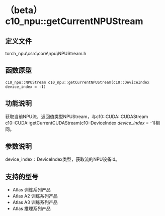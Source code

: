 # （beta）c10_npu::getCurrentNPUStream

## 定义文件

torch_npu\csrc\core\npu\NPUStream.h

## 函数原型

```
c10_npu::NPUStream c10_npu::getCurrentNPUStream(c10::DeviceIndex device_index = -1)
```

## 功能说明

获取当前NPU流，返回值类型NPUStream，与c10::CUDA::CUDAStream c10::CUDA::getCurrentCUDAStream(c10::DeviceIndex  _device_index_  = -1)相同。

## 参数说明

device_index：DeviceIndex类型，获取流的NPU设备id。

## 支持的型号

- <term>Atlas 训练系列产品</term>
- <term>Atlas A2 训练系列产品</term>
- <term>Atlas A3 训练系列产品</term>
- <term>Atlas 推理系列产品</term>

